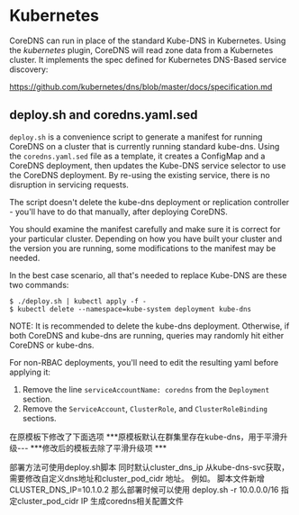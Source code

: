 # Kubernetes

CoreDNS can run in place of the standard Kube-DNS in Kubernetes. Using the *kubernetes*
plugin, CoreDNS will read zone data from a Kubernetes cluster. It implements the
spec defined for Kubernetes DNS-Based service discovery:

   https://github.com/kubernetes/dns/blob/master/docs/specification.md


## deploy.sh and coredns.yaml.sed

`deploy.sh` is a convenience script to generate a manifest for running CoreDNS on a cluster
that is currently running standard kube-dns. Using the `coredns.yaml.sed` file as a template,
it creates a ConfigMap and a CoreDNS deployment, then updates the Kube-DNS service selector
to use the CoreDNS deployment. By re-using the existing service, there is no disruption in
servicing requests.

The script doesn't delete the kube-dns deployment or replication controller - you'll have to
do that manually, after deploying CoreDNS.

You should examine the manifest carefully and make sure it is correct for your particular
cluster. Depending on how you have built your cluster and the version you are running,
some modifications to the manifest may be needed.

In the best case scenario, all that's needed to replace Kube-DNS are these two commands:

~~~
$ ./deploy.sh | kubectl apply -f -
$ kubectl delete --namespace=kube-system deployment kube-dns
~~~

NOTE: It is recommended to delete the kube-dns deployment. Otherwise, if both CoreDNS and kube-dns are running, queries may randomly hit either
CoreDNS or kube-dns.

For non-RBAC deployments, you'll need to edit the resulting yaml before applying it:
1. Remove the line `serviceAccountName: coredns` from the `Deployment` section.
2. Remove the `ServiceAccount`, `ClusterRole`, and `ClusterRoleBinding` sections.


在原模板下修改了下面选项
***原模板默认在群集里存在kube-dns，用于平滑升级---
***修改后的模板去除了平滑升级项 ***

部署方法可使用deploy.sh脚本
同时默认cluster_dns_ip 从kube-dns-svc获取，需要修改自定义dns地址和cluster_pod_cidr 地址。
例如。
脚本文件新增CLUSTER_DNS_IP=10.1.0.2
那么部署时候可以使用
deploy.sh -r 10.0.0.0/16 指定cluster_pod_cidr IP 生成coredns相关配置文件
####


